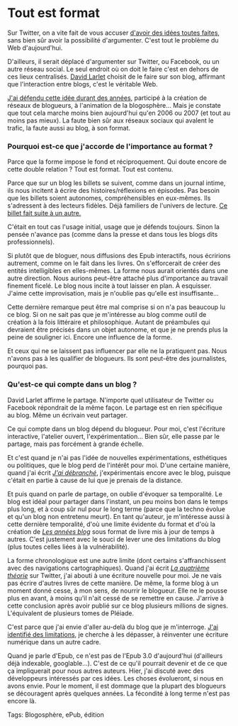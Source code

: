 # Tout est format

Sur Twitter, on a vite fait de vous accuser [d'avoir des idées toutes faites](https://twitter.com/davidbgk/status/293419601109348353), sans bien sûr avoir la possibilité d'argumenter. C'est tout le problème du Web d'aujourd'hui.<span id="more-30535"></span>

D'ailleurs, il serait déplacé d'argumenter sur Twitter, ou Facebook, ou un autre réseau social. Le seul endroit où on doit le faire c'est en dehors de ces lieux centralisés. [David Larlet](https://larlet.fr/david/blog/2013/blogs-epubs/) choisit de le faire sur son blog, affirmant que l'interaction entre blogs, c'est le véritable Web.

[J'ai défendu cette idée durant des années](http://blog.tcrouzet.com/tag/blogosphere/), participé à la création de réseaux de blogueurs, à l'animation de la blogosphère… Mais je constate que tout cela marche moins bien aujourd'hui qu'en 2006 ou 2007 (et tout au moins pas mieux). La faute bien sûr aux réseaux sociaux qui avalent le trafic, la faute aussi au blog, à son format.

### Pourquoi est-ce que j'accorde de l'importance au format ?

Parce que la forme impose le fond et réciproquement. Qui doute encore de cette double relation ? Tout est format. Tout est contenu.

Parce que sur un blog les billets se suivent, comme dans un journal intime, ils nous incitent à écrire des histoires/réflexions en épisodes. Pas besoin que les billets soient autonomes, compréhensibles en eux-mêmes. Ils s'adressent à des lecteurs fidèles. Déjà familiers de l'univers de lecture. [Ce billet fait suite à un autre.](http://blog.tcrouzet.com/2013/01/21/le-blog-une-pratique-depassee/)

C'était en tout cas l'usage initial, usage que je défends toujours. Sinon la pensée n'avance pas (comme dans la presse et dans tous les blogs dits professionnels).

Si plutôt que de bloguer, nous diffusions des Epub interactifs, nous écririons autrement, comme on le fait dans les livres. On s'efforcerait de créer des entités intelligibles en elles-mêmes. La forme nous aurait orientés dans une autre direction. Nous aurions peut-être attaché plus d'importance au travail finement ficelé. Le blog nous incite à tout laisser en plan. À esquisser. J'aime cette improvisation, mais je n'oublie pas qu'elle est insuffisante…

Cette dernière remarque peut être mal comprise si on n'a pas beaucoup lu ce blog. Si on ne sait pas que je m'intéresse au blog comme outil de création à la fois littéraire et philosophique. Autant de préambules qui devraient être précisés dans un objet autonome, et que je ne prends plus la peine de souligner ici. Encore une influence de la forme.

Et ceux qui ne se laissent pas influencer par elle ne la pratiquent pas. Nous n'avons pas à les qualifier de blogueurs. Ils sont peut-être des journalistes, pourquoi pas.

### Qu'est-ce qui compte dans un blog ?

David Larlet affirme le partage. N'importe quel utilisateur de Twitter ou Facebook répondrait de la même façon. Le partage est en rien spécifique au blog. Même un écrivain veut partager.

Ce qui compte dans un blog dépend du blogueur. Pour moi, c'est l'écriture interactive, l'atelier ouvert, l'expérimentation… Bien sûr, elle passe par le partage, mais pas forcément à grande échelle.

Et c'est quand je n'ai pas l'idée de nouvelles expérimentations, esthétiques ou politiques, que le blog perd de l'intérêt pour moi. D'une certaine manière, quand j'ai écrit [*J'ai débranché*](http://blog.tcrouzet.com/jai-debranche/), j'expérimentais encore avec le blog, puisque c'était en partie à cause de lui que je prenais de la distance.

Et puis quand on parle de partage, on oublie d'évoquer sa temporalité. Le blog est idéal pour partager dans l'instant, un peu moins bon dans le temps plus long, et à coup sûr nul pour le long terme (parce que la techno évolue et qu'un blog non entretenu meurt). En tant qu'auteur, je m'intéresse aussi à cette dernière temporalité, d'où une limite évidente du format et d'où la création de [*Les années blog*](http://blog.tcrouzet.com/les-annees-blog/) sous format de livre mis à jour de temps à autres. C'est justement avec le souci de lever une des limitations du blog (plus toutes celles liées à la vulnérabilité).

La forme chronologique est une autre limite (dont certains s'affranchissent avec des navigations cartographiques). Quand j'ai écrit [*La quatrième théorie*](http://blog.tcrouzet.com/la-quatrieme-theorie/) sur Twitter, j'ai abouti à une écriture nouvelle pour moi. Je ne vais pas écrire d'autres livres de cette manière. De même, la forme blog à un moment donné cesse, à mon sens, de nourrir le blogueur. Elle ne le pousse plus en avant, à moins qu'il n'ait cessé de se remettre en cause. J'arrive à cette conclusion après avoir publié sur ce blog plusieurs millions de signes. L'équivalent de plusieurs tomes de Pléiade.

C'est parce que j'ai envie d'aller au-delà du blog que je m'interroge. [J'ai identifié des limitations](http://blog.tcrouzet.com/2013/01/21/le-blog-une-pratique-depassee/), je cherche à les dépasser, à réinventer une écriture numérique dans un autre cadre.

Quand je parle d'Epub, ce n'est pas de l'Epub 3.0 d'aujourd'hui (d'ailleurs déjà indexable, googlable...). C'est de ce qu'il pourrait devenir et de ce que ça impliquerait pour nous autres auteurs. Hier, j'ai discuté avec des développeurs intéressés par ces idées. Les choses évolueront, si nous en avons envie. Pour le moment, il est dommage que la plupart des blogueurs se découragent après quelques années. La fécondité à long terme n'est pas encore là.

Tags: Blogosphère, ePub, édition